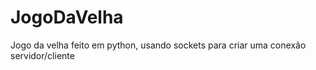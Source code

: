 # JogoDaVelha
Jogo da velha feito em python, usando sockets para criar uma conexão servidor/cliente
